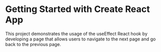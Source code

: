 # Getting Started with Create React App

This project demonstrates the usage of the useEffect React hook by developing a page that allows users to navigate to the next page and go back to the previous page.
